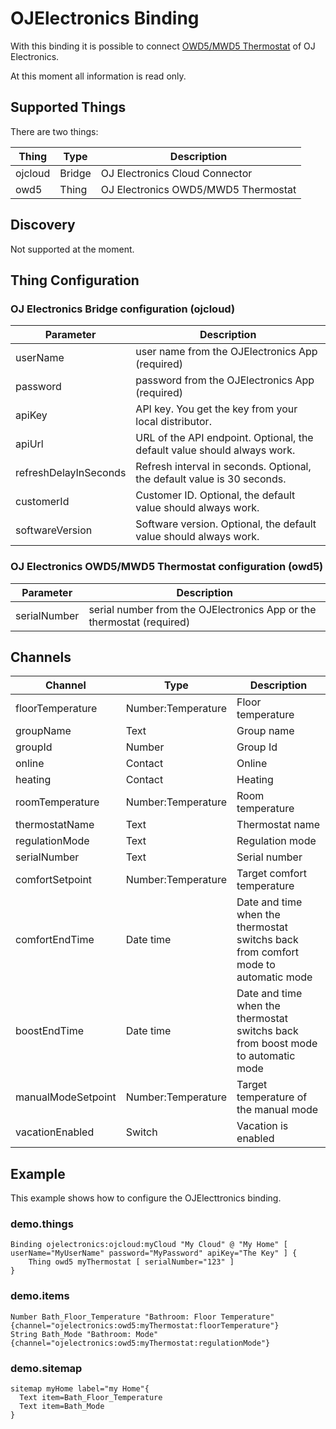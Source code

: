 # OJElectronics Binding

With this binding it is possible to connect [OWD5/MWD5 Thermostat](https://www.ojelectronics.com/business-areas/wifi-thermostat-owd5-prod400) of OJ Electronics.

At this moment all information is read only.

## Supported Things

There are two things:

| Thing                | Type   | Description                         |
|----------------------|--------|-------------------------------------|
| ojcloud              | Bridge | OJ Electronics Cloud Connector      |
| owd5                 | Thing  | OJ Electronics OWD5/MWD5 Thermostat |

## Discovery

Not supported at the moment.

## Thing Configuration

### OJ Electronics Bridge configuration (ojcloud)

| Parameter             | Description                                                              |
|-----------------------|--------------------------------------------------------------------------|
| userName              | user name from the OJElectronics App (required)                          |
| password              | password from the OJElectronics App (required)                           |
| apiKey                | API key. You get the key from your local distributor.                    |
| apiUrl                | URL of the API endpoint. Optional, the default value should always work. |
| refreshDelayInSeconds | Refresh interval in seconds. Optional, the default value is 30 seconds.  |
| customerId            | Customer ID. Optional, the default value should always work.             |
| softwareVersion       | Software version. Optional, the default value should always work.        |

### OJ Electronics OWD5/MWD5 Thermostat configuration (owd5)

| Parameter             | Description                                                              |
|-----------------------|--------------------------------------------------------------------------|
| serialNumber          | serial number from the OJElectronics App or the thermostat (required)    |

## Channels

| Channel            | Type               | Description                                                                        |
|--------------------|--------------------|------------------------------------------------------------------------------------|
| floorTemperature   | Number:Temperature | Floor temperature                                                                  |
| groupName          | Text               | Group name                                                                         |
| groupId            | Number             | Group Id                                                                           |
| online             | Contact            | Online                                                                             |
| heating            | Contact            | Heating                                                                            |
| roomTemperature    | Number:Temperature | Room temperature                                                                   |
| thermostatName     | Text               | Thermostat name                                                                    |
| regulationMode     | Text               | Regulation mode                                                                    |
| serialNumber       | Text               | Serial number                                                                      |
| comfortSetpoint    | Number:Temperature | Target comfort temperature                                                         |
| comfortEndTime     | Date time          | Date and time when the thermostat switchs back from comfort mode to automatic mode |
| boostEndTime       | Date time          | Date and time when the thermostat switchs back from boost mode to automatic mode   |
| manualModeSetpoint | Number:Temperature | Target temperature of the manual mode                                              |
| vacationEnabled    | Switch             | Vacation is enabled                                                                |

## Example

This example shows how to configure the OJElecttronics binding.

### demo.things

```
Binding ojelectronics:ojcloud:myCloud "My Cloud" @ "My Home" [ userName="MyUserName" password="MyPassword" apiKey="The Key" ] {
    Thing owd5 myThermostat [ serialNumber="123" ]
}
```

### demo.items

```
Number Bath_Floor_Temperature "Bathroom: Floor Temperature" {channel="ojelectronics:owd5:myThermostat:floorTemperature"}
String Bath_Mode "Bathroom: Mode" {channel="ojelectronics:owd5:myThermostat:regulationMode"}
```

### demo.sitemap

```
sitemap myHome label="my Home"{
  Text item=Bath_Floor_Temperature
  Text item=Bath_Mode
}
```

